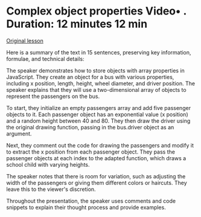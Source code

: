 # Complex object properties Video• . Duration: 12 minutes 12 min

[Original lesson](https://www.coursera.org/learn/uol-introduction-to-programming-1/lecture/A7vUR/complex-object-properties)

Here is a summary of the text in 15 sentences, preserving key information, formulae, and technical details:

The speaker demonstrates how to store objects with array properties in JavaScript. They create an object for a bus with various properties, including x position, length, height, wheel diameter, and driver position. The speaker explains that they will use a two-dimensional array of objects to represent the passengers on the bus.

To start, they initialize an empty passengers array and add five passenger objects to it. Each passenger object has an exponential value (x position) and a random height between 40 and 80. They then draw the driver using the original drawing function, passing in the bus.driver object as an argument.

Next, they comment out the code for drawing the passengers and modify it to extract the x position from each passenger object. They pass the passenger objects at each index to the adapted function, which draws a school child with varying heights.

The speaker notes that there is room for variation, such as adjusting the width of the passengers or giving them different colors or haircuts. They leave this to the viewer's discretion.

Throughout the presentation, the speaker uses comments and code snippets to explain their thought process and provide examples.

